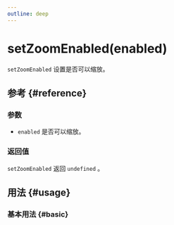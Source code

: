 ```yaml
---
outline: deep
---
```


# setZoomEnabled(enabled)
`setZoomEnabled` 设置是否可以缩放。

## 参考 {#reference}
<!--@include: @/@views/api/references/instance/setZoomEnabled.md-->

### 参数
- `enabled` 是否可以缩放。

### 返回值
`setZoomEnabled` 返回 `undefined` 。

## 用法 {#usage}
<script setup>
import SetZoomEnabled from '../../@views/api/samples/setZoomEnabled/index.vue'
</script>

### 基本用法 {#basic}
<SetZoomEnabled/>